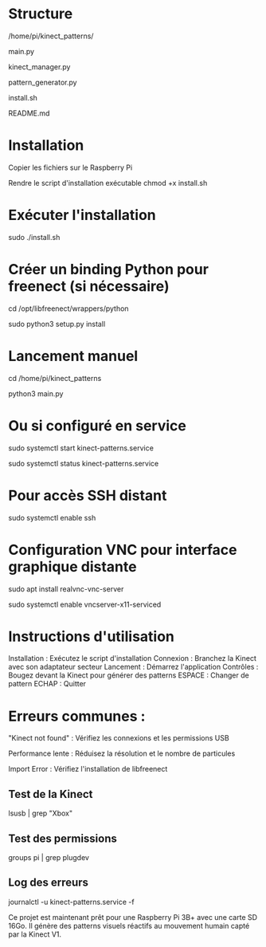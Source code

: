 # Structure

/home/pi/kinect_patterns/

main.py

kinect_manager.py

pattern_generator.py

install.sh

README.md

# Installation

Copier les fichiers sur le Raspberry Pi 

Rendre le script d'installation exécutable
chmod +x install.sh

# Exécuter l'installation
sudo ./install.sh

# Créer un binding Python pour freenect (si nécessaire)
cd /opt/libfreenect/wrappers/python

sudo python3 setup.py install

# Lancement manuel
cd /home/pi/kinect_patterns

python3 main.py

# Ou si configuré en service
sudo systemctl start kinect-patterns.service

sudo systemctl status kinect-patterns.service

# Pour accès SSH distant
sudo systemctl enable ssh

# Configuration VNC pour interface graphique distante
sudo apt install realvnc-vnc-server

sudo systemctl enable vncserver-x11-serviced



# Instructions d'utilisation

Installation : Exécutez le script d'installation
Connexion : Branchez la Kinect avec son adaptateur secteur
Lancement : Démarrez l'application
Contrôles :
Bougez devant la Kinect pour générer des patterns
ESPACE : Changer de pattern
ECHAP : Quitter

# Erreurs communes :
"Kinect not found" : Vérifiez les connexions et les permissions USB

Performance lente : Réduisez la résolution et le nombre de particules

Import Error : Vérifiez l'installation de libfreenect

Test de la Kinect
-
lsusb | grep "Xbox"

Test des permissions
-
groups pi | grep plugdev

Log des erreurs
-
journalctl -u kinect-patterns.service -f

Ce projet est maintenant prêt pour une Raspberry Pi 3B+ avec une carte SD 16Go. Il génère des patterns visuels réactifs au mouvement humain capté par la Kinect V1.
